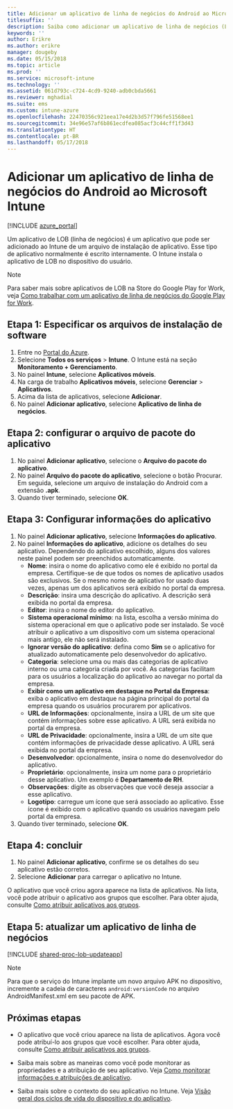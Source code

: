 ```yaml
---
title: Adicionar um aplicativo de linha de negócios do Android ao Microsoft Intune
titlesuffix: ''
description: Saiba como adicionar um aplicativo de linha de negócios (LOB) do Android ao Microsoft Intune.
keywords: ''
author: Erikre
ms.author: erikre
manager: dougeby
ms.date: 05/15/2018
ms.topic: article
ms.prod: ''
ms.service: microsoft-intune
ms.technology: ''
ms.assetid: 061d793c-c724-4cd9-9240-adb0cbda5661
ms.reviewer: mghadial
ms.suite: ems
ms.custom: intune-azure
ms.openlocfilehash: 22470356c921eea17e4d2b3d57f796fe51568ee1
ms.sourcegitcommit: 34e96e57af6b861ecdfea085acf3c44cff1f3d43
ms.translationtype: HT
ms.contentlocale: pt-BR
ms.lasthandoff: 05/17/2018
---
```

# <a name="add-an-android-line-of-business-app-to-microsoft-intune"></a>Adicionar um aplicativo de linha de negócios do Android ao Microsoft Intune

[!INCLUDE [azure_portal](./includes/azure_portal.md)]

Um aplicativo de LOB (linha de negócios) é um aplicativo que pode ser adicionado ao Intune de um arquivo de instalação de aplicativo. Esse tipo de aplicativo normalmente é escrito internamente. O Intune instala o aplicativo de LOB no dispositivo do usuário. 

> [!Note]
> Para saber mais sobre aplicativos de LOB na Store do Google Play for Work, veja [Como trabalhar com um aplicativo de linha de negócios do Google Play for Work](apps-add-android-for-work.md?#working-with-a-line-of-business-app-from-the-google-play-for-work-store). 

## <a name="step-1-specify-the-software-setup-file"></a>Etapa 1: Especificar os arquivos de instalação de software

1. Entre no [Portal do Azure](https://portal.azure.com).
2. Selecione **Todos os serviços** > **Intune**. O Intune está na seção **Monitoramento + Gerenciamento**.
3. No painel **Intune**, selecione **Aplicativos móveis**.
4. Na carga de trabalho **Aplicativos móveis**, selecione **Gerenciar** > **Aplicativos**.
5. Acima da lista de aplicativos, selecione **Adicionar**.
6. No painel **Adicionar aplicativo**, selecione **Aplicativo de linha de negócios**.

## <a name="step-2-configure-the-app-package-file"></a>Etapa 2: configurar o arquivo de pacote do aplicativo

1. No painel **Adicionar aplicativo**, selecione o **Arquivo do pacote do aplicativo**.
2. No painel **Arquivo do pacote do aplicativo**, selecione o botão Procurar. Em seguida, selecione um arquivo de instalação do Android com a extensão **.apk**.
3. Quando tiver terminado, selecione **OK**.


## <a name="step-3-configure-app-information"></a>Etapa 3: Configurar informações do aplicativo

1. No painel **Adicionar aplicativo**, selecione **Informações do aplicativo**.
2. No painel **Informações do aplicativo**, adicione os detalhes do seu aplicativo. Dependendo do aplicativo escolhido, alguns dos valores neste painel podem ser preenchidos automaticamente.
    - **Nome**: insira o nome do aplicativo como ele é exibido no portal da empresa. Certifique-se de que todos os nomes de aplicativo usados são exclusivos. Se o mesmo nome de aplicativo for usado duas vezes, apenas um dos aplicativos será exibido no portal da empresa.
    - **Descrição**: insira uma descrição do aplicativo. A descrição será exibida no portal da empresa.
    - **Editor**: insira o nome do editor do aplicativo.
    - **Sistema operacional mínimo**: na lista, escolha a versão mínima do sistema operacional em que o aplicativo pode ser instalado. Se você atribuir o aplicativo a um dispositivo com um sistema operacional mais antigo, ele não será instalado.
    - **Ignorar versão do aplicativo**: defina como **Sim** se o aplicativo for atualizado automaticamente pelo desenvolvedor do aplicativo.
    - **Categoria**: selecione uma ou mais das categorias de aplicativo interno ou uma categoria criada por você. As categorias facilitam para os usuários a localização do aplicativo ao navegar no portal da empresa.
    - **Exibir como um aplicativo em destaque no Portal da Empresa**: exiba o aplicativo em destaque na página principal do portal da empresa quando os usuários procurarem por aplicativos.
    - **URL de Informações**: opcionalmente, insira a URL de um site que contém informações sobre esse aplicativo. A URL será exibida no portal da empresa.
    - **URL de Privacidade**: opcionalmente, insira a URL de um site que contém informações de privacidade desse aplicativo. A URL será exibida no portal da empresa.
    - **Desenvolvedor**: opcionalmente, insira o nome do desenvolvedor do aplicativo.
    - **Proprietário**: opcionalmente, insira um nome para o proprietário desse aplicativo. Um exemplo é **Departamento de RH**.
    - **Observações**: digite as observações que você deseja associar a esse aplicativo.
    - **Logotipo**: carregue um ícone que será associado ao aplicativo. Esse ícone é exibido com o aplicativo quando os usuários navegam pelo portal da empresa.
3. Quando tiver terminado, selecione **OK**.

## <a name="step-4-finish-up"></a>Etapa 4: concluir

1. No painel **Adicionar aplicativo**, confirme se os detalhes do seu aplicativo estão corretos.
2. Selecione **Adicionar** para carregar o aplicativo no Intune.

O aplicativo que você criou agora aparece na lista de aplicativos. Na lista, você pode atribuir o aplicativo aos grupos que escolher. Para obter ajuda, consulte [Como atribuir aplicativos aos grupos](apps-deploy.md).

## <a name="step-5-update-a-line-of-business-app"></a>Etapa 5: atualizar um aplicativo de linha de negócios

[!INCLUDE [shared-proc-lob-updateapp](./includes/shared-proc-lob-updateapp.md)]

> [!Note]
> Para que o serviço do Intune implante um novo arquivo APK no dispositivo, incremente a cadeia de caracteres `android:versionCode` no arquivo AndroidManifest.xml em seu pacote de APK.

## <a name="next-steps"></a>Próximas etapas

- O aplicativo que você criou aparece na lista de aplicativos. Agora você pode atribuí-lo aos grupos que você escolher. Para obter ajuda, consulte [Como atribuir aplicativos aos grupos](apps-deploy.md).

- Saiba mais sobre as maneiras como você pode monitorar as propriedades e a atribuição de seu aplicativo. Veja [Como monitorar informações e atribuições de aplicativo](apps-monitor.md).

- Saiba mais sobre o contexto do seu aplicativo no Intune. Veja [Visão geral dos ciclos de vida do dispositivo e do aplicativo](introduction-device-app-lifecycles.md).
